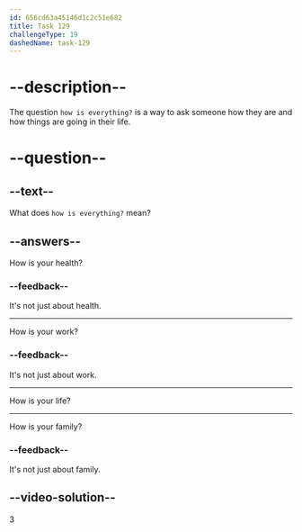 ```yaml
---
id: 656cd63a45146d1c2c51e682
title: Task 129
challengeType: 19
dashedName: task-129
---
```


# --description--

The question `how is everything?` is a way to ask someone how they are and how things are going in their life.

# --question--

## --text--

What does `how is everything?` mean?

## --answers--

How is your health?

### --feedback--

It's not just about health.

---

How is your work?

### --feedback--

It's not just about work.

---

How is your life?

---

How is your family?

### --feedback--

It's not just about family.

## --video-solution--

3
